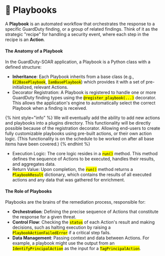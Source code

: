 # 📑 Playbooks

A **Playbook** is an automated workflow that orchestrates the response to a specific GuardDuty finding, or a group of related findings. Think of it as the strategic "recipe" for handling a security event, where each step in the recipe is an **Action**.

#### The Anatomy of a Playbook

In the GuardDuty-SOAR application, a Playbook is a Python class with a defined structure:

* **Inheritance**: Each Playbook inherits from a base class (e.g., <mark style="color:$primary;">`EC2BasePlaybook`</mark>, <mark style="color:$primary;">`IamBasePlaybook`</mark>) which provides it with a set of pre-initialized, relevant Actions.
* Decorator Registration: A Playbook is registered to handle one or more GuardDuty finding types using the <mark style="color:$primary;">`@register_playbook(...)`</mark> decorator. This allows the application's engine to automatically select the correct Playbook when a finding is received.

{% hint style="info" %}
We will eventually add the ability to add new actions and playbooks into a plugins directory. This functionality will be directly possible because of the registration decorator. Allowing end-users to create fully customizable playbooks using pre-built actions, or their own action logic. (This functionality is on the schedule to be worked on after all base items have been covered.)
{% endhint %}

* Execution Logic: The core logic resides in a <mark style="color:$primary;">`run()`</mark> method. This method defines the sequence of Actions to be executed, handles their results, and aggregates data.
* Return Value: Upon completion, the <mark style="color:$primary;">`run()`</mark> method returns a <mark style="color:$primary;">`PlaybookResult`</mark> dictionary, which contains the results of all executed actions and any data that was gathered for enrichment.

#### The Role of Playbooks

Playbooks are the brains of the remediation process, responsible for:

* **Orchestration**: Defining the precise sequence of Actions that constitute the response for a given threat.
* **Control Flow**: Checking the <mark style="color:$primary;">`status`</mark> of each Action's result and making decisions, such as halting execution by raising a <mark style="color:$primary;">`PlaybookActionFailedError`</mark> if a critical step fails.
* **Data Management**: Passing context and data between Actions. For example, a playbook might use the output from an <mark style="color:$primary;">`IdentifyPrincipalAction`</mark> as the input for a <mark style="color:$primary;">`TagPrincipalAction`</mark>.
